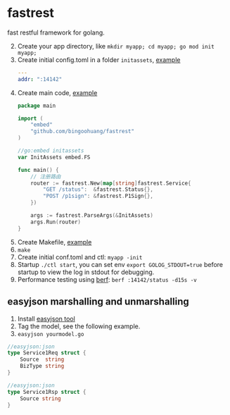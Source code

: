 # fastrest

fast restful framework for golang.

2. Create your app directory, like `mkdir myapp; cd myapp; go mod init myapp;`
3. Create  initial config.toml in a folder `initassets`, [example](cmd/fastrest/initassets/conf.yml)
   ```yaml
   ---
   addr: ":14142"
    ```
4. Create main code, [example](cmd/fastrest/main.go)
   ```go
   package main

   import (      
       "embed"
       "github.com/bingoohuang/fastrest"
   )

   //go:embed initassets
   var InitAssets embed.FS
   
   func main() { 
       // 注册路由
       router := fastrest.New(map[string]fastrest.Service{
           "GET /status":  &fastrest.Status{},
           "POST /p1sign": &fastrest.P1Sign{},
       })

       args := fastrest.ParseArgs(&InitAssets)
       args.Run(router)
   }
   ```
5. Create Makefile, [example](Makefile)
6. `make`
7. Create initial conf.toml and ctl: `myapp -init`
8. Startup `./ctl start`, you can set env `export GOLOG_STDOUT=true` before startup to view the log in stdout for debugging.
9. Performance testing using [berf](https://github.com/bingoohuang/berf): `berf :14142/status -d15s -v`

## easyjson marshalling and unmarshalling

1. Install [easyjson tool](https://github.com/bingoohuang/easyjson)
1. Tag the model, see the following example.
2. `easyjson yourmodel.go`

```go
//easyjson:json
type Service1Req struct {
	Source  string
	BizType string
}

//easyjson:json
type Service1Rsp struct {
	Source string
}
```
